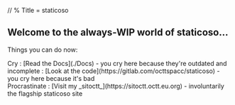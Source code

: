 // % Title = staticoso

## Welcome to the always-WIP world of staticoso...

Things you can do now:

<div markdown="1">
Cry
: [Read the Docs](./Docs) - you cry here because they're outdated and incomplete
: [Look at the code](https://gitlab.com/octtspacc/staticoso) - you cry here because it's bad
</div>

<div markdown="1">
Procrastinate
: [Visit my _sitoctt_](https://sitoctt.octt.eu.org) - involuntarily the flagship staticoso site
</div>
